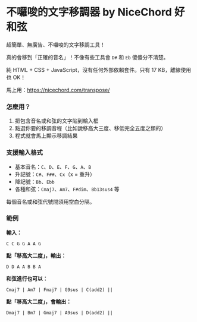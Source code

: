 # 不囉唆的文字移調器 by NiceChord 好和弦

超簡單、無廣告、不囉唆的文字移調工具！

真的會移到「正確的音名」！不像有些工具會 `D#` 和 `Eb` 傻傻分不清楚。

純 HTML + CSS + JavaScript，沒有任何外部依賴套件。只有 17 KB，離線使用也 OK！

馬上用：https://nicechord.com/transpose/

### 怎麼用？

1. 把包含音名或和弦的文字貼到輸入框
2. 點選你要的移調音程（比如說移高大三度、移低完全五度之類的）
3. 程式就會馬上顯示移調結果

### 支援輸入格式

- 基本音名：`C`、`D`、`E`、`F`、`G`、`A`、`B`
- 升記號：`C#`、`F##`、`Cx`（x = 重升）
- 降記號：`Bb`、`Ebb`
- 各種和弦：`Cmaj7`、`Am7`、`F#dim`、`Bb13sus4` 等

每個音名或和弦代號間須用空白分隔。

### 範例

**輸入：**
```
C C G G A A G
```

**點「移高大二度」，輸出：**
```
D D A A B B A
```

**和弦進行也可以：**
```
Cmaj7 | Am7 | Fmaj7 | G9sus | C(add2) ||
```

**點「移高大二度」，會輸出：**
```
Dmaj7 | Bm7 | Gmaj7 | A9sus | D(add2) ||
```


